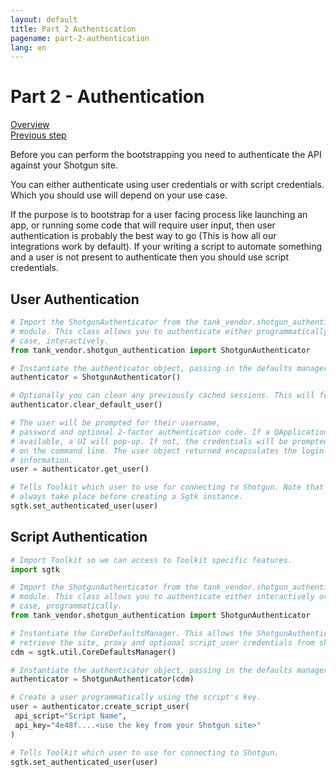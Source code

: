 ```yaml
---
layout: default
title: Part 2 Authentication
pagename: part-2-authentication
lang: en
---
```


# Part 2 - Authentication

[Overview](./sgtk-developer-bootstrapping.md)<br/>
[Previous step](./part-1-importing-sgtk-for-bootstrapping.md)

Before you can perform the bootstrapping you need to authenticate the API against your Shotgun site.

You can either authenticate using user credentials or with script credentials. Which you should use will depend on your
use case.

If the purpose is to bootstrap for a user facing process like launching an app, or running some code that will require user input,
then user authentication is probably the best way to go (This is how all our integrations work by default).
If your writing a script to automate something and a user is not present to authenticate then you should use script credentials.

## User Authentication

```python
# Import the ShotgunAuthenticator from the tank_vendor.shotgun_authentication
# module. This class allows you to authenticate either programmatically or, in this
# case, interactively.
from tank_vendor.shotgun_authentication import ShotgunAuthenticator

# Instantiate the authenticator object, passing in the defaults manager.
authenticator = ShotgunAuthenticator()

# Optionally you can clear any previously cached sessions. This will force you to enter credentials each time.
authenticator.clear_default_user()

# The user will be prompted for their username,
# password and optional 2-factor authentication code. If a QApplication is
# available, a UI will pop-up. If not, the credentials will be prompted
# on the command line. The user object returned encapsulates the login
# information.
user = authenticator.get_user()

# Tells Toolkit which user to use for connecting to Shotgun. Note that this should
# always take place before creating a Sgtk instance.
sgtk.set_authenticated_user(user)
```

## Script Authentication

```python
# Import Toolkit so we can access to Toolkit specific features.
import sgtk

# Import the ShotgunAuthenticator from the tank_vendor.shotgun_authentication
# module. This class allows you to authenticate either interactively or, in this
# case, programmatically.
from tank_vendor.shotgun_authentication import ShotgunAuthenticator

# Instantiate the CoreDefaultsManager. This allows the ShotgunAuthenticator to
# retrieve the site, proxy and optional script_user credentials from shotgun.yml
cdm = sgtk.util.CoreDefaultsManager()

# Instantiate the authenticator object, passing in the defaults manager.
authenticator = ShotgunAuthenticator(cdm)

# Create a user programmatically using the script's key.
user = authenticator.create_script_user(
 api_script="Script Name",
 api_key="4e48f....<use the key from your Shotgun site>"
)

# Tells Toolkit which user to use for connecting to Shotgun.
sgtk.set_authenticated_user(user)
```
